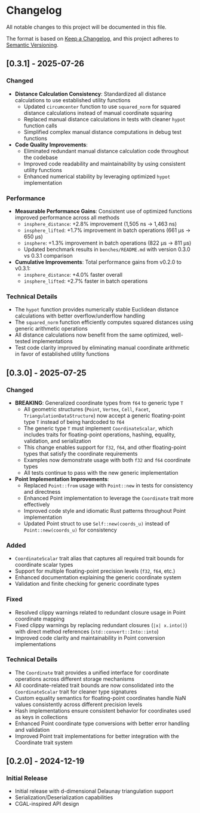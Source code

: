 # Changelog

All notable changes to this project will be documented in this file.

The format is based on [Keep a Changelog](https://keepachangelog.com/en/1.0.0/),
and this project adheres to [Semantic Versioning](https://semver.org/spec/v2.0.0.html).

## [0.3.1] - 2025-07-26

### Changed

- **Distance Calculation Consistency**: Standardized all distance calculations to use established utility functions
  - Updated `circumcenter` function to use `squared_norm` for squared distance calculations instead of manual coordinate squaring
  - Replaced manual distance calculations in tests with cleaner `hypot` function calls
  - Simplified complex manual distance computations in debug test functions
- **Code Quality Improvements**:
  - Eliminated redundant manual distance calculation code throughout the codebase
  - Improved code readability and maintainability by using consistent utility functions
  - Enhanced numerical stability by leveraging optimized `hypot` implementation

### Performance

- **Measurable Performance Gains**: Consistent use of optimized functions improved performance across all methods
  - `insphere_distance`: +2.8% improvement (1,505 ns → 1,463 ns)
  - `insphere_lifted`: +1.7% improvement in batch operations (661 μs → 650 μs)
  - `insphere`: +1.3% improvement in batch operations (822 μs → 811 μs)
  - Updated benchmark results in `benches/README.md` with version 0.3.0 vs 0.3.1 comparison
- **Cumulative Improvements**: Total performance gains from v0.2.0 to v0.3.1:
  - `insphere_distance`: +4.0% faster overall
  - `insphere_lifted`: +2.7% faster in batch operations

### Technical Details

- The `hypot` function provides numerically stable Euclidean distance calculations with better overflow/underflow handling
- The `squared_norm` function efficiently computes squared distances using generic arithmetic operations
- All distance calculations now benefit from the same optimized, well-tested implementations
- Test code clarity improved by eliminating manual coordinate arithmetic in favor of established utility functions

## [0.3.0] - 2025-07-25

### Changed

- **BREAKING**: Generalized coordinate types from `f64` to generic type `T`
  - All geometric structures (`Point`, `Vertex`, `Cell`, `Facet`, `TriangulationDataStructure`) now accept a generic floating-point type `T`
    instead of being hardcoded to `f64`
  - The generic type `T` must implement `CoordinateScalar`, which includes traits for floating-point operations, hashing, equality, validation, and serialization
  - This change enables support for `f32`, `f64`, and other floating-point types that satisfy the coordinate requirements
  - Examples now demonstrate usage with both `f32` and `f64` coordinate types
  - All tests continue to pass with the new generic implementation
- **Point Implementation Improvements**:
  - Replaced `Point::from` usage with `Point::new` in tests for consistency and directness
  - Enhanced Point implementation to leverage the `Coordinate` trait more effectively
  - Improved code style and idiomatic Rust patterns throughout Point implementation
  - Updated Point struct to use `Self::new(coords_u)` instead of `Point::new(coords_u)` for consistency

### Added

- `CoordinateScalar` trait alias that captures all required trait bounds for coordinate scalar types
- Support for multiple floating-point precision levels (`f32`, `f64`, etc.)
- Enhanced documentation explaining the generic coordinate system
- Validation and finite checking for generic coordinate types

### Fixed

- Resolved clippy warnings related to redundant closure usage in Point coordinate mapping
- Fixed clippy warnings by replacing redundant closures (`|x| x.into()`) with direct method references (`std::convert::Into::into`)
- Improved code clarity and maintainability in Point conversion implementations

### Technical Details

- The `Coordinate` trait provides a unified interface for coordinate operations across different storage mechanisms
- All coordinate-related trait bounds are now consolidated into the `CoordinateScalar` trait for cleaner type signatures
- Custom equality semantics for floating-point coordinates handle NaN values consistently across different precision levels
- Hash implementations ensure consistent behavior for coordinates used as keys in collections
- Enhanced Point coordinate type conversions with better error handling and validation
- Improved Point trait implementations for better integration with the Coordinate trait system

## [0.2.0] - 2024-12-19

### Initial Release

- Initial release with d-dimensional Delaunay triangulation support
- Serialization/Deserialization capabilities
- CGAL-inspired API design
